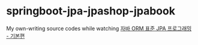 # springboot-jpa-jpashop-jpabook

My own-writing source codes while watching [자바 ORM 표준 JPA 프로그래밍 - 기본편](https://www.inflearn.com/course/ORM-JPA-Basic)
